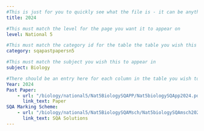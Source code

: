 ```yaml
---
#This is just for you to quickly see what the file is - it can be anything you want
title: 2024

#This must match the level for the page you want it to appear on
level: National 5

#This must match the category id for the table the table you wish this to appear in
category: sqapastpapersn5

#This must match the subject you wish this to appear in
subject: Biology

#There should be an entry here for each column in the table you wish to populate:
Year: 2024
Past Paper:
    - url: "/biology/national5/Nat5BiologySQAPP/Nat5biologySQApp2024.pdf"
      link_text: Paper
SQA Marking Scheme:
    - url: "/biology/national5/Nat5BiologySQAMsch/Nat5biologySQAmsch2024.pdf"
      link_text: SQA Solutions
---
```


